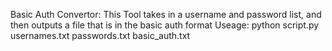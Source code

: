 Basic Auth Convertor:
This Tool takes in a username and password list, and then outputs a file that is in the basic auth format
Useage: python script.py usernames.txt passwords.txt basic_auth.txt
